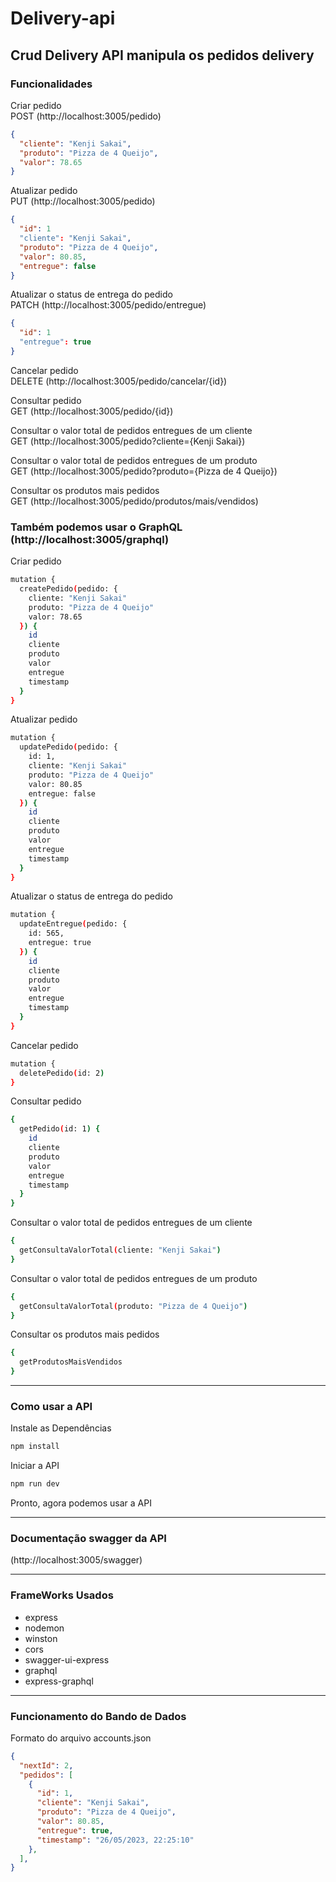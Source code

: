 # Delivery-api

## Crud Delivery API manipula os pedidos delivery

### Funcionalidades

Criar pedido<br>
POST (http://localhost:3005/pedido)

```json
{
  "cliente": "Kenji Sakai",
  "produto": "Pizza de 4 Queijo",
  "valor": 78.65
}
```

Atualizar pedido<br>
PUT (http://localhost:3005/pedido)

```json
{
  "id": 1
  "cliente": "Kenji Sakai",
  "produto": "Pizza de 4 Queijo",
  "valor": 80.85,
  "entregue": false
}
```

Atualizar o status de entrega do pedido<br>
PATCH (http://localhost:3005/pedido/entregue)

```json
{
  "id": 1
  "entregue": true
}
```

Cancelar pedido<br>
DELETE (http://localhost:3005/pedido/cancelar/{id})

Consultar pedido<br>
GET (http://localhost:3005/pedido/{id})

Consultar o valor total de pedidos entregues de um cliente<br>
GET (http://localhost:3005/pedido?cliente={Kenji Sakai})

Consultar o valor total de pedidos entregues de um produto<br>
GET (http://localhost:3005/pedido?produto={Pizza de 4 Queijo})

Consultar os produtos mais pedidos<br>
GET (http://localhost:3005/pedido/produtos/mais/vendidos)

### Também podemos usar o GraphQL (http://localhost:3005/graphql)
Criar pedido<br>

```bash
mutation {
  createPedido(pedido: {
    cliente: "Kenji Sakai"
    produto: "Pizza de 4 Queijo"
    valor: 78.65
  }) {
    id
    cliente
    produto
    valor
    entregue
    timestamp
  }
}
```

Atualizar pedido<br>

```bash
mutation {
  updatePedido(pedido: {
    id: 1,
    cliente: "Kenji Sakai"
    produto: "Pizza de 4 Queijo"
    valor: 80.85
    entregue: false
  }) {
    id
    cliente
    produto
    valor
    entregue
    timestamp
  }
}
```

Atualizar o status de entrega do pedido<br>

```bash
mutation {
  updateEntregue(pedido: {
    id: 565,
    entregue: true
  }) {
    id
    cliente
    produto
    valor
    entregue
    timestamp
  }
}
```

Cancelar pedido<br>

```bash
mutation {
  deletePedido(id: 2)
}
```

Consultar pedido<br>

```bash
{
  getPedido(id: 1) {
    id
    cliente
    produto
    valor
    entregue
    timestamp
  }
}
```

Consultar o valor total de pedidos entregues de um cliente<br>

```bash
{
  getConsultaValorTotal(cliente: "Kenji Sakai")
}
```

Consultar o valor total de pedidos entregues de um produto<br>

```bash
{
  getConsultaValorTotal(produto: "Pizza de 4 Queijo")
}
```

Consultar os produtos mais pedidos<br>

```bash
{
  getProdutosMaisVendidos
}
```

---

### Como usar a API

Instale as Dependências

```bash
npm install
```

Iniciar a API

```bash
npm run dev
```

Pronto, agora podemos usar a API

---

### Documentação swagger da API

(http://localhost:3005/swagger)

---

### FrameWorks Usados
- express
- nodemon
- winston
- cors
- swagger-ui-express
- graphql
- express-graphql

---

### Funcionamento do Bando de Dados

Formato do arquivo accounts.json

```json
{
  "nextId": 2,
  "pedidos": [
    {
      "id": 1,
      "cliente": "Kenji Sakai",
      "produto": "Pizza de 4 Queijo",
      "valor": 80.85,
      "entregue": true,
      "timestamp": "26/05/2023, 22:25:10"
    },
  ],
}
```
